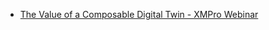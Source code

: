* [The Value of a Composable Digital Twin - XMPro Webinar](resources/faqs/external-content/youtube/2021/the-value-of-a-composable-digital-twin---xmpro-webinar.md)
